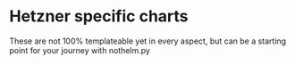 # Hetzner specific charts

These are not 100% templateable yet in every aspect, but can be a starting point for your journey with nothelm.py